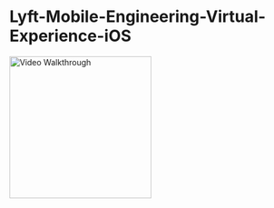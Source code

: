 # Lyft-Mobile-Engineering-Virtual-Experience-iOS

<img src='https://user-images.githubusercontent.com/55524257/165816968-2a80fd38-692f-4c07-b4f7-c1a015990b52.mp4' title='Video Walkthrough' width='250' alt='Video Walkthrough' />
